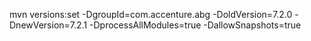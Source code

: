 mvn versions:set -DgroupId=com.accenture.abg -DoldVersion=7.2.0 -DnewVersion=7.2.1 -DprocessAllModules=true -DallowSnapshots=true
